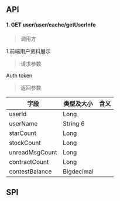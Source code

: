 ## API

#### 1. GET user/user/cache/getUserInfo
> 调用方

1.前端用户资料展示

> 请求参数

Auth token

> 返回参数

|字段|类型及大小|含义|
|-|-|-|
|userId|Long ||
|userName|String 6|
|starCount|Long|
|stockCount|Long|
|unreadMsgCount|Long|
|contractCount|Long|
|contestBalance|Bigdecimal|


## SPI

